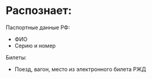 # Распознает:
Паспортные данные РФ:
- ФИО
- Серию и номер

Билеты:
- Поезд, вагон, место из электронного билета РЖД

